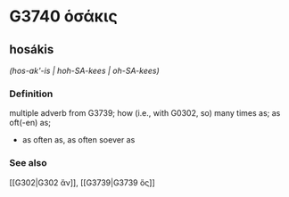 # G3740 ὁσάκις

## hosákis

_(hos-ak'-is | hoh-SA-kees | oh-SA-kees)_

### Definition

multiple adverb from G3739; how (i.e., with G0302, so) many times as; as oft(-en) as; 

- as often as, as often soever as

### See also

[[G302|G302 ἄν]], [[G3739|G3739 ὅς]]
